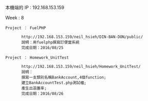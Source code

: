 本機端的 IP  : 192.168.153.159

Week : 8

    Project ： FuelPHP
    
           http://192.168.153.159/neil_hsieh/DIN-BAN-DON/public/
           說明：用fuelphp撰寫訂便當系統
           完成日期：2016/08/25
           
	Project ： Homework_UnitTest
	
           http://192.168.153.159/neil_hsieh/Homework_UnitTest/
           說明：
		   撰寫一支類別名稱BankAccount,4個function;
		   建立BankAccountTest.php測試檔;
		   產生出涵蓋率;
           完成日期：2016/08/26